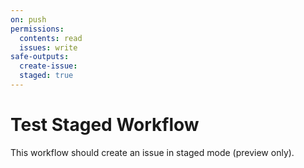 ```yaml
---
on: push
permissions:
  contents: read
  issues: write
safe-outputs:
  create-issue:
  staged: true
---
```


# Test Staged Workflow

This workflow should create an issue in staged mode (preview only).